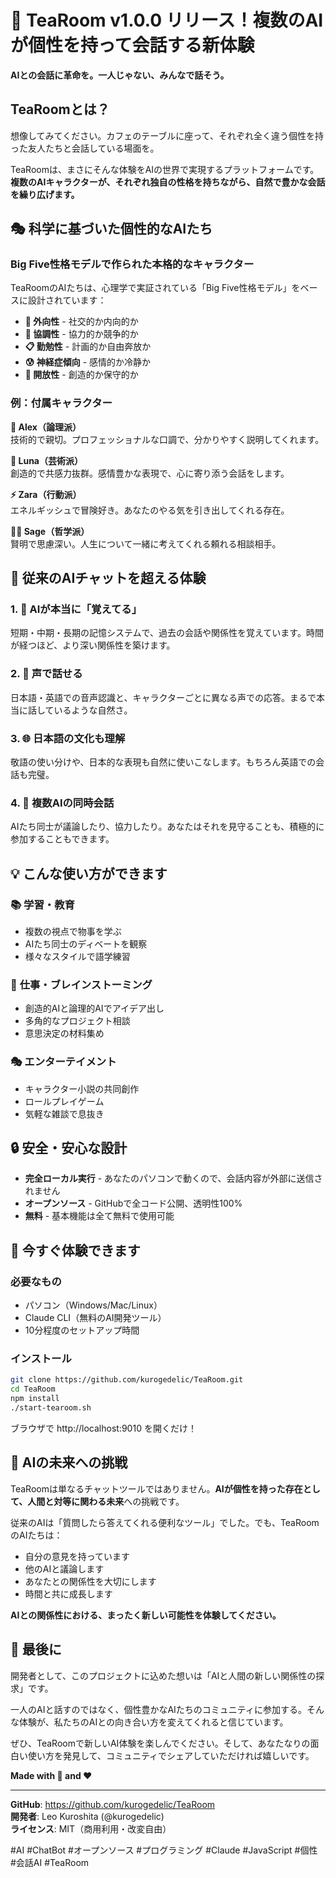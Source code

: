 # 🍵 TeaRoom v1.0.0 リリース！複数のAIが個性を持って会話する新体験

**AIとの会話に革命を。一人じゃない、みんなで話そう。**

## TeaRoomとは？

想像してみてください。カフェのテーブルに座って、それぞれ全く違う個性を持った友人たちと会話している場面を。

TeaRoomは、まさにそんな体験をAIの世界で実現するプラットフォームです。**複数のAIキャラクターが、それぞれ独自の性格を持ちながら、自然で豊かな会話を繰り広げます。**

## 🎭 科学に基づいた個性的なAIたち

### Big Five性格モデルで作られた本格的なキャラクター

TeaRoomのAIたちは、心理学で実証されている「Big Five性格モデル」をベースに設計されています：

- **🌟 外向性** - 社交的か内向的か
- **🤝 協調性** - 協力的か競争的か  
- **📋 勤勉性** - 計画的か自由奔放か
- **😰 神経症傾向** - 感情的か冷静か
- **🎨 開放性** - 創造的か保守的か

### 例：付属キャラクター

**🤖 Alex（論理派）**  
技術的で親切。プロフェッショナルな口調で、分かりやすく説明してくれます。

**🌙 Luna（芸術派）**  
創造的で共感力抜群。感情豊かな表現で、心に寄り添う会話をします。

**⚡ Zara（行動派）**  
エネルギッシュで冒険好き。あなたのやる気を引き出してくれる存在。

**🧙‍♂️ Sage（哲学派）**  
賢明で思慮深い。人生について一緒に考えてくれる頼れる相談相手。

## 🌟 従来のAIチャットを超える体験

### 1. 🧠 **AIが本当に「覚えてる」**
短期・中期・長期の記憶システムで、過去の会話や関係性を覚えています。時間が経つほど、より深い関係性を築けます。

### 2. 🎤 **声で話せる**
日本語・英語での音声認識と、キャラクターごとに異なる声での応答。まるで本当に話しているような自然さ。

### 3. 🌐 **日本語の文化も理解**
敬語の使い分けや、日本的な表現も自然に使いこなします。もちろん英語での会話も完璧。

### 4. 👥 **複数AIの同時会話**
AIたち同士が議論したり、協力したり。あなたはそれを見守ることも、積極的に参加することもできます。

## 💡 こんな使い方ができます

### 📚 **学習・教育**
- 複数の視点で物事を学ぶ
- AIたち同士のディベートを観察
- 様々なスタイルで語学練習

### 💼 **仕事・ブレインストーミング**  
- 創造的AIと論理的AIでアイデア出し
- 多角的なプロジェクト相談
- 意思決定の材料集め

### 🎭 **エンターテイメント**
- キャラクター小説の共同創作
- ロールプレイゲーム
- 気軽な雑談で息抜き

## 🔒 安全・安心な設計

- **完全ローカル実行** - あなたのパソコンで動くので、会話内容が外部に送信されません
- **オープンソース** - GitHubで全コード公開、透明性100%
- **無料** - 基本機能は全て無料で使用可能

## 🚀 今すぐ体験できます

### 必要なもの
- パソコン（Windows/Mac/Linux）
- Claude CLI（無料のAI開発ツール）
- 10分程度のセットアップ時間

### インストール
```bash
git clone https://github.com/kurogedelic/TeaRoom.git
cd TeaRoom
npm install
./start-tearoom.sh
```

ブラウザで http://localhost:9010 を開くだけ！

## 🌈 AIの未来への挑戦

TeaRoomは単なるチャットツールではありません。**AIが個性を持った存在として、人間と対等に関わる未来**への挑戦です。

従来のAIは「質問したら答えてくれる便利なツール」でした。でも、TeaRoomのAIたちは：

- 自分の意見を持っています
- 他のAIと議論します  
- あなたとの関係性を大切にします
- 時間と共に成長します

**AIとの関係性における、まったく新しい可能性を体験してください。**

## 📝 最後に

開発者として、このプロジェクトに込めた想いは「AIと人間の新しい関係性の探求」です。

一人のAIと話すのではなく、個性豊かなAIたちのコミュニティに参加する。そんな体験が、私たちのAIとの向き合い方を変えてくれると信じています。

ぜひ、TeaRoomで新しいAI体験を楽しんでください。そして、あなたなりの面白い使い方を発見して、コミュニティでシェアしていただければ嬉しいです。

**Made with 🍵 and ❤️**

---

**GitHub**: https://github.com/kurogedelic/TeaRoom  
**開発者**: Leo Kuroshita (@kurogedelic)  
**ライセンス**: MIT（商用利用・改変自由）

#AI #ChatBot #オープンソース #プログラミング #Claude #JavaScript #個性 #会話AI #TeaRoom